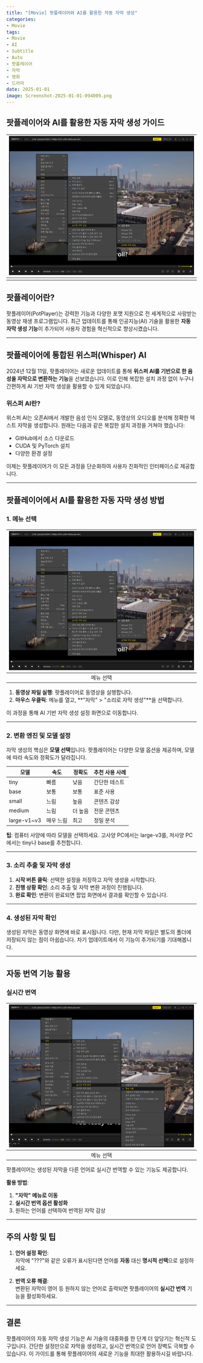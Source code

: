 ```yaml
---
title: "[Movie] 팟플레이어와 AI를 활용한 자동 자막 생성"
categories:
- Movie
tags:
- Movie
- AI
- Subtitle
- Auto
- 팟플레이어
- 자막
- 영화
- 드라마
date: 2025-01-01
image: Screenshot-2025-01-01-094009.png
---
```


## 팟플레이어와 AI를 활용한 자동 자막 생성 가이드

|![Screenshot-2025-01-01-094009.png](Screenshot-2025-01-01-094009.png)|
|:---:|
||

## 팟플레이어란?

팟플레이어(PotPlayer)는 강력한 기능과 다양한 포맷 지원으로 전 세계적으로 사랑받는 동영상 재생 프로그램입니다. 최근 업데이트를 통해 인공지능(AI) 기술을 활용한 **자동 자막 생성 기능**이 추가되어 사용자 경험을 혁신적으로 향상시켰습니다.

---

## 팟플레이어에 통합된 위스퍼(Whisper) AI

2024년 12월 11일, 팟플레이어는 새로운 업데이트를 통해 **위스퍼 AI를 기반으로 한 음성을 자막으로 변환하는 기능**을 선보였습니다. 이로 인해 복잡한 설치 과정 없이 누구나 간편하게 AI 기반 자막 생성을 활용할 수 있게 되었습니다.

### 위스퍼 AI란?

위스퍼 AI는 오픈AI에서 개발한 음성 인식 모델로, 동영상의 오디오를 분석해 정확한 텍스트 자막을 생성합니다. 원래는 다음과 같은 복잡한 설치 과정을 거쳐야 했습니다:
- GitHub에서 소스 다운로드
- CUDA 및 PyTorch 설치
- 다양한 환경 설정

이제는 팟플레이어가 이 모든 과정을 단순화하여 사용자 친화적인 인터페이스로 제공합니다.

---

## 팟플레이어에서 AI를 활용한 자동 자막 생성 방법

### 1. 메뉴 선택

|![Screenshot-2025-01-01-094009.png](Screenshot-2025-01-01-094009.png)|
|:---:|
|메뉴 선택|

1. **동영상 파일 실행**: 팟플레이어로 동영상을 실행합니다.
2. **마우스 우클릭**: 메뉴를 열고, **"자막" > "소리로 자막 생성"**을 선택합니다.

이 과정을 통해 AI 기반 자막 생성 설정 화면으로 이동합니다.

---

### 2. 변환 엔진 및 모델 설정

자막 생성의 핵심은 **모델 선택**입니다. 팟플레이어는 다양한 모델 옵션을 제공하며, 모델에 따라 속도와 정확도가 달라집니다.

| 모델 | 속도 | 정확도 | 추천 사용 사례 |
|------|------|--------|----------------|
| tiny | 빠름 | 낮음 | 간단한 테스트 |
| base | 보통 | 보통 | 표준 사용 |
| small | 느림 | 높음 | 콘텐츠 감상 |
| medium | 느림 | 더 높음 | 전문 콘텐츠 |
| large-v1~v3 | 매우 느림 | 최고 | 정밀 분석 |

**팁**: 컴퓨터 사양에 따라 모델을 선택하세요. 고사양 PC에서는 large-v3를, 저사양 PC에서는 tiny나 base를 추천합니다.

---

### 3. 소리 추출 및 자막 생성

1. **시작 버튼 클릭**: 선택한 설정을 저장하고 자막 생성을 시작합니다.
2. **진행 상황 확인**: 소리 추출 및 자막 변환 과정이 진행됩니다.
3. **완료 확인**: 변환이 완료되면 팝업 화면에서 결과를 확인할 수 있습니다.

---

### 4. 생성된 자막 확인

생성된 자막은 동영상 화면에 바로 표시됩니다. 다만, 현재 자막 파일은 별도의 폴더에 저장되지 않는 점이 아쉽습니다. 차기 업데이트에서 이 기능이 추가되기를 기대해봅니다.

---

## 자동 번역 기능 활용

### 실시간 번역

|![Screenshot-2025-01-01-175829.png](Screenshot-2025-01-01-175829.png)|
|:---:|
|메뉴 선택|

팟플레이어는 생성된 자막을 다른 언어로 실시간 번역할 수 있는 기능도 제공합니다.  

**활용 방법**:
1. **"자막" 메뉴로 이동**
2. **실시간 번역 옵션 활성화**
3. 원하는 언어를 선택하여 번역된 자막 감상

---

## 주의 사항 및 팁

1. **언어 설정 확인**:  
   자막에 "???"와 같은 오류가 표시된다면 언어를 **자동** 대신 **명시적 선택**으로 설정하세요.
   
2. **번역 오류 해결**:  
   변환된 자막이 영어 등 원하지 않는 언어로 출력되면 팟플레이어의 **실시간 번역** 기능을 활성화하세요.

---

## 결론

팟플레이어의 자동 자막 생성 기능은 AI 기술의 대중화를 한 단계 더 앞당기는 혁신적 도구입니다. 간단한 설정만으로 자막을 생성하고, 실시간 번역으로 언어 장벽도 극복할 수 있습니다. 이 가이드를 통해 팟플레이어의 새로운 기능을 최대한 활용하시길 바랍니다.
